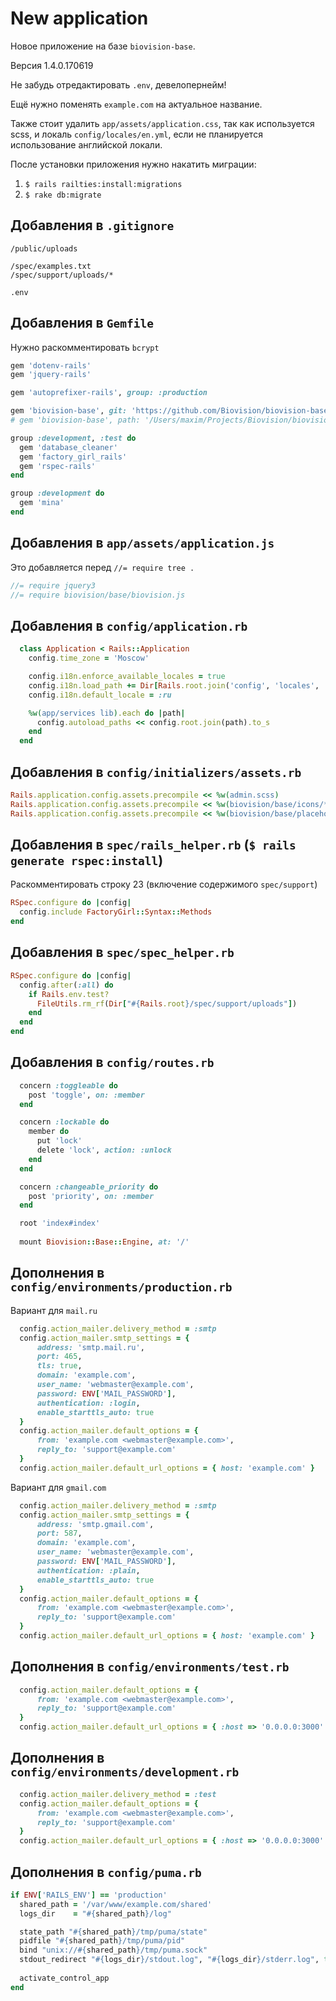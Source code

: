 New application
===============

Новое приложение на базе `biovision-base`.

Версия 1.4.0.170619

Не забудь отредактировать `.env`, девелопернейм!

Ещё нужно поменять `example.com` на актуальное название.

Также стоит удалить `app/assets/application.css`, так как используется scss,
и локаль `config/locales/en.yml`, если не планируется использование английской
локали.

После установки приложения нужно накатить миграции:

 1. `$ rails railties:install:migrations`
 2. `$ rake db:migrate`

Добавления в `.gitignore`
-------------------------

```
/public/uploads

/spec/examples.txt
/spec/support/uploads/*

.env
```

Добавления в `Gemfile`
----------------------

Нужно раскомментировать `bcrypt`

```ruby
gem 'dotenv-rails'
gem 'jquery-rails'

gem 'autoprefixer-rails', group: :production

gem 'biovision-base', git: 'https://github.com/Biovision/biovision-base.git'
# gem 'biovision-base', path: '/Users/maxim/Projects/Biovision/biovision-base'

group :development, :test do
  gem 'database_cleaner'
  gem 'factory_girl_rails'
  gem 'rspec-rails'
end

group :development do
  gem 'mina'
end
```

Добавления в `app/assets/application.js`
----------------------------------------

Это добавляется перед `//= require tree .`

```js
//= require jquery3
//= require biovision/base/biovision.js
```

Добавления в `config/application.rb`
------------------------------------

```ruby
  class Application < Rails::Application
    config.time_zone = 'Moscow'

    config.i18n.enforce_available_locales = true
    config.i18n.load_path += Dir[Rails.root.join('config', 'locales', '**', '*.{rb,yml}')]
    config.i18n.default_locale = :ru

    %w(app/services lib).each do |path|
      config.autoload_paths << config.root.join(path).to_s
    end
  end
```

Добавления в `config/initializers/assets.rb`
--------------------------------------------

```ruby
Rails.application.config.assets.precompile << %w(admin.scss)
Rails.application.config.assets.precompile << %w(biovision/base/icons/*)
Rails.application.config.assets.precompile << %w(biovision/base/placeholders/*)
```

Добавления в `spec/rails_helper.rb` (`$ rails generate rspec:install`)
----------------------------------------------------------------------

Раскомментировать строку 23 (включение содержимого `spec/support`)

```ruby
RSpec.configure do |config|
  config.include FactoryGirl::Syntax::Methods
end
```

Добавления в `spec/spec_helper.rb`
----------------------------------

```ruby
RSpec.configure do |config|
  config.after(:all) do
    if Rails.env.test?
      FileUtils.rm_rf(Dir["#{Rails.root}/spec/support/uploads"])
    end
  end
end
```

Добавления в `config/routes.rb`
-------------------------------

```ruby
  concern :toggleable do
    post 'toggle', on: :member
  end

  concern :lockable do
    member do
      put 'lock'
      delete 'lock', action: :unlock
    end
  end

  concern :changeable_priority do
    post 'priority', on: :member
  end

  root 'index#index'
  
  mount Biovision::Base::Engine, at: '/'
```


Дополнения в `config/environments/production.rb`
------------------------------------------------

Вариант для `mail.ru`

```ruby
  config.action_mailer.delivery_method = :smtp
  config.action_mailer.smtp_settings = {
      address: 'smtp.mail.ru',
      port: 465,
      tls: true,
      domain: 'example.com',
      user_name: 'webmaster@example.com',
      password: ENV['MAIL_PASSWORD'],
      authentication: :login,
      enable_starttls_auto: true
  }
  config.action_mailer.default_options = {
      from: 'example.com <webmaster@example.com>',
      reply_to: 'support@example.com'
  }
  config.action_mailer.default_url_options = { host: 'example.com' }
```

Вариант для `gmail.com`

```ruby
  config.action_mailer.delivery_method = :smtp
  config.action_mailer.smtp_settings = {
      address: 'smtp.gmail.com',
      port: 587,
      domain: 'example.com',
      user_name: 'webmaster@example.com',
      password: ENV['MAIL_PASSWORD'],
      authentication: :plain,
      enable_starttls_auto: true
  }
  config.action_mailer.default_options = {
      from: 'example.com <webmaster@example.com>',
      reply_to: 'support@example.com'
  }
  config.action_mailer.default_url_options = { host: 'example.com' }
```

Дополнения в `config/environments/test.rb`
------------------------------------------

```ruby
  config.action_mailer.default_options = {
      from: 'example.com <webmaster@example.com>',
      reply_to: 'support@example.com'
  }
  config.action_mailer.default_url_options = { :host => '0.0.0.0:3000' }
```

Дополнения в `config/environments/development.rb`
-------------------------------------------------

```ruby
  config.action_mailer.delivery_method = :test
  config.action_mailer.default_options = {
      from: 'example.com <webmaster@example.com>',
      reply_to: 'support@example.com'
  }
  config.action_mailer.default_url_options = { :host => '0.0.0.0:3000' }
```

Дополнения в `config/puma.rb`
-----------------------------

```ruby
if ENV['RAILS_ENV'] == 'production'
  shared_path = '/var/www/example.com/shared'
  logs_dir    = "#{shared_path}/log"

  state_path "#{shared_path}/tmp/puma/state"
  pidfile "#{shared_path}/tmp/puma/pid"
  bind "unix://#{shared_path}/tmp/puma.sock"
  stdout_redirect "#{logs_dir}/stdout.log", "#{logs_dir}/stderr.log", true
  
  activate_control_app
end
```
